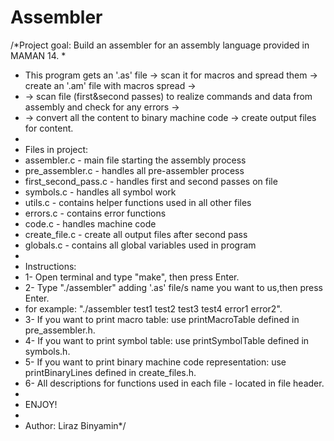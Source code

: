 # Assembler
/*Project goal: Build an assembler for an assembly language provided in MAMAN 14.
 *
 * This program gets an '.as' file -> scan it for macros and spread them -> create an '.am' file with macros spread ->
 * -> scan file (first&second passes) to realize commands and data from assembly and check for any errors ->
 * -> convert all the content to binary machine code -> create output files for content.
 *
 * Files in project:
 * assembler.c - main file starting the assembly process
 * pre_assembler.c - handles all pre-assembler process
 * first_second_pass.c - handles first and second passes on file
 * symbols.c - handles all symbol work
 * utils.c - contains helper functions used in all other files
 * errors.c - contains error functions
 * code.c - handles machine code
 * create_file.c - create all output files after second pass
 * globals.c - contains all global variables used in program
 *
 * Instructions:
 * 1- Open terminal and type "make", then press Enter.
 * 2- Type "./assembler" adding '.as' file/s name you want to us,then press Enter.
 * for example: "./assembler test1 test2 test3 test4 error1 error2".
 * 3- If you want to print macro table: use printMacroTable defined in pre_assembler.h.
 * 4- If you want to print symbol table: use printSymbolTable defined in symbols.h.
 * 5- If you want to print binary machine code representation: use printBinaryLines defined in create_files.h.
 * 6- All descriptions for functions used in each file - located in file header.
 *
 * ENJOY!
 *
 * Author: Liraz Binyamin*/
